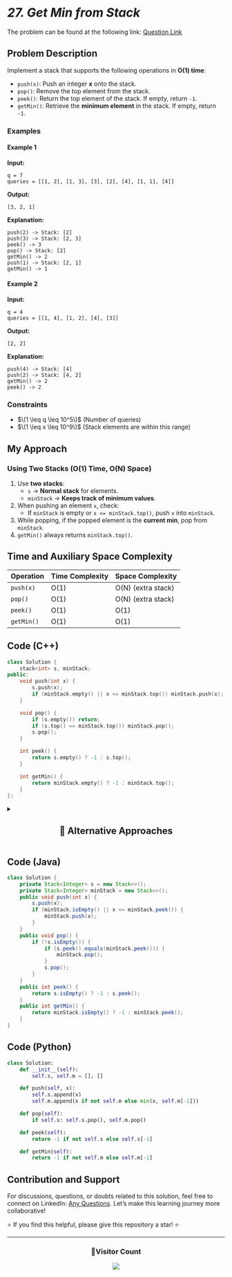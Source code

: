 # *27. Get Min from Stack*  

The problem can be found at the following link: [Question Link](https://www.geeksforgeeks.org/problems/get-minimum-element-from-stack/)  

## **Problem Description**  

Implement a stack that supports the following operations in **O(1) time**:  

- `push(x)`: Push an integer **x** onto the stack.  
- `pop()`: Remove the top element from the stack.  
- `peek()`: Return the top element of the stack. If empty, return `-1`.  
- `getMin()`: Retrieve the **minimum element** in the stack. If empty, return `-1`.  

### **Examples**  

#### **Example 1**  
**Input:**  
```
q = 7
queries = [[1, 2], [1, 3], [3], [2], [4], [1, 1], [4]]
```
**Output:**  
```
[3, 2, 1]
```
**Explanation:**  
```
push(2) -> Stack: [2]  
push(3) -> Stack: [2, 3]  
peek() -> 3  
pop() -> Stack: [2]  
getMin() -> 2  
push(1) -> Stack: [2, 1]  
getMin() -> 1  
```

#### **Example 2**  
**Input:**  
```
q = 4
queries = [[1, 4], [1, 2], [4], [3]]
```
**Output:**  
```
[2, 2]
```
**Explanation:**  
```
push(4) -> Stack: [4]  
push(2) -> Stack: [4, 2]  
getMin() -> 2  
peek() -> 2  
```

### **Constraints**  
- $\(1 \leq q \leq 10^5\)$ (Number of queries)  
- $\(1 \leq x \leq 10^9\)$ (Stack elements are within this range)  


## **My Approach**  

### **Using Two Stacks (O(1) Time, O(N) Space)**  

1. Use **two stacks**:  
   - `s` → **Normal stack** for elements.  
   - `minStack` → **Keeps track of minimum values**.  
2. When pushing an element `x`, check:  
   - If `minStack` is empty or `x <= minStack.top()`, push `x` into `minStack`.  
3. While popping, if the popped element is the **current min**, pop from `minStack`.  
4. `getMin()` always returns `minStack.top()`.  


## **Time and Auxiliary Space Complexity**  

| **Operation** | **Time Complexity** | **Space Complexity** |
|--------------|----------------|------------------|
| `push(x)`   | O(1)           | O(N) (extra stack) |
| `pop()`     | O(1)           | O(N) (extra stack) |
| `peek()`    | O(1)           | O(1) |
| `getMin()`  | O(1)           | O(1) |


## **Code (C++)**  

```cpp
class Solution {
    stack<int> s, minStack;
public:
    void push(int x) {
        s.push(x);
        if (minStack.empty() || x <= minStack.top()) minStack.push(x);
    }

    void pop() {
        if (s.empty()) return;
        if (s.top() == minStack.top()) minStack.pop();
        s.pop();
    }

    int peek() {
        return s.empty() ? -1 : s.top();
    }

    int getMin() {
        return minStack.empty() ? -1 : minStack.top();
    }
};
```


<details>
  <summary><h2 align="center">📌 Alternative Approaches</h2></summary>

### **2️⃣ Using Single Stack with Pair (`O(1)` Space Overhead)**
#### **Approach**
- Instead of maintaining two stacks, store **(value, min_so_far)** as a pair in one stack.
- This ensures `getMin()` always retrieves the min value in **O(1)** time.

```cpp
class Solution {
    stack<pair<int, int>> s;
public:
    void push(int x) { s.push({x, s.empty() ? x : min(x, s.top().second)}); }
    void pop() { if (!s.empty()) s.pop(); }
    int peek() { return s.empty() ? -1 : s.top().first; }
    int getMin() { return s.empty() ? -1 : s.top().second; }
};
```
🔹 **Reduces extra space needed for `minStack`!**  


### **3️⃣ Using Single Stack with Variable (`O(1)` Extra Space)**
#### **Approach**
- Store the **minimum value separately** instead of using an extra stack.
- If `x` is **less than the current minimum**, **push a modified value** (2*x - min).
- While popping, **restore the previous minimum**.

```cpp
class Solution {
    stack<long long> s;
    long long minVal;
public:
    void push(int x) {
        if (s.empty()) { minVal = x; s.push(x); }
        else if (x >= minVal) s.push(x);
        else { s.push(2LL * x - minVal); minVal = x; }
    }

    void pop() {
        if (s.empty()) return;
        if (s.top() < minVal) minVal = 2 * minVal - s.top();
        s.pop();
    }

    int peek() { return s.empty() ? -1 : (s.top() < minVal ? minVal : s.top()); }
    int getMin() { return s.empty() ? -1 : minVal; }
};
```
🔹 **Uses `O(1)` extra space while maintaining `O(1)` operations!**  


## **Comparison of Approaches**  

| **Approach**               | ⏱️ **Time Complexity** | 🗂️ **Space Complexity** | ✅ **Pros**                          | ⚠️ **Cons**                     |
|----------------------------|-----------------|------------------|--------------------------------|-------------------------------|
| **Two Stacks (`s` & `minStack`)** | 🟢 `O(1)`       | 🟡 `O(N)`        | Simple & direct implementation | Extra stack memory required  |
| **Single Stack with Pair** | 🟢 `O(1)`       | 🟡 `O(N)`        | Stores min directly in one stack | Uses `pair<int, int>` overhead |
| **Single Stack with Variable** | 🟢 `O(1)` | 🟢 `O(1)`        | Space-efficient, no extra stack | Requires special encoding logic |


## **💡 Best Choice?**
- ✅ **For space efficiency:** Single stack with min encoding (`O(1)` space).  
- ✅ **For clarity:** Two stacks (`s` & `minStack`).  
- ✅ **For best of both worlds:** Single stack with pairs (`O(1)` operations).  

</details>


## **Code (Java)**  

```java
class Solution {
    private Stack<Integer> s = new Stack<>();
    private Stack<Integer> minStack = new Stack<>();
    public void push(int x) {
        s.push(x);
        if (minStack.isEmpty() || x <= minStack.peek()) {
            minStack.push(x);
        }
    }
    public void pop() {
        if (!s.isEmpty()) {
            if (s.peek().equals(minStack.peek())) {
                minStack.pop();
            }
            s.pop();
        }
    }
    public int peek() {
        return s.isEmpty() ? -1 : s.peek();
    }
    public int getMin() {
        return minStack.isEmpty() ? -1 : minStack.peek();
    }
}
```


## **Code (Python)**  

```python
class Solution:
    def __init__(self):
        self.s, self.m = [], []

    def push(self, x):
        self.s.append(x)
        self.m.append(x if not self.m else min(x, self.m[-1]))

    def pop(self):
        if self.s: self.s.pop(), self.m.pop()

    def peek(self):
        return -1 if not self.s else self.s[-1]

    def getMin(self):
        return -1 if not self.m else self.m[-1]
```

## Contribution and Support

For discussions, questions, or doubts related to this solution, feel free to connect on LinkedIn: [Any Questions](https://www.linkedin.com/in/het-patel-8b110525a/). Let’s make this learning journey more collaborative!

⭐ If you find this helpful, please give this repository a star! ⭐

---

<div align="center">
  <h3><b>📍Visitor Count</b></h3>
</div>

<p align="center">
  <img src="https://profile-counter.glitch.me/Hunterdii/count.svg" />
</p>
